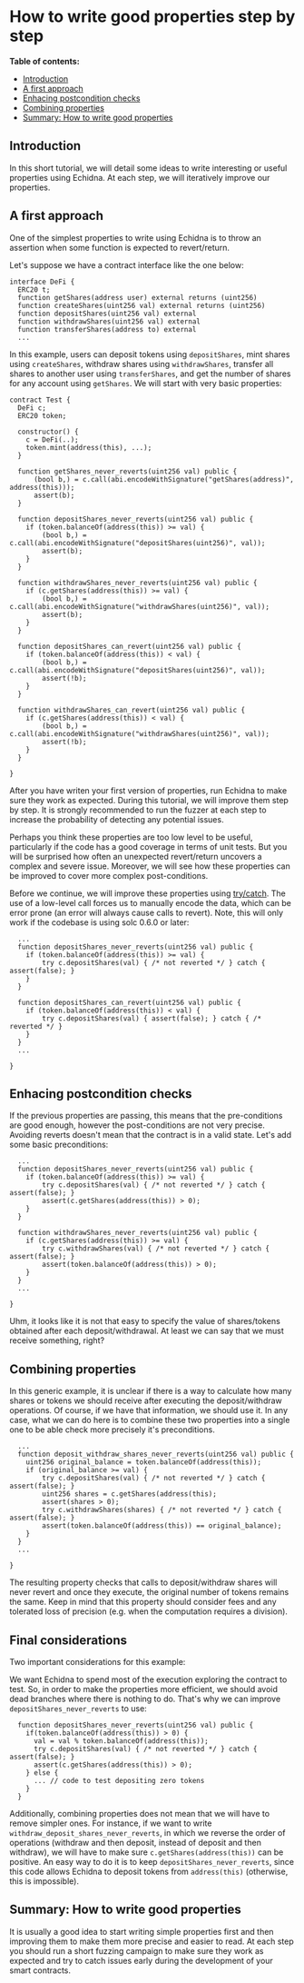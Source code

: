 # How to write good properties step by step

**Table of contents:**

- [Introduction](#introduction)
- [A first approach](#a-first-approach)
- [Enhacing postcondition checks](#enhacing-postcondition-checks)
- [Combining properties](combining-properties)
- [Summary: How to write good properties](#summary-how-to-write-good-properties)

## Introduction

In this short tutorial, we will detail some ideas to write interesting or useful properties using Echidna. At each step, we will iteratively improve our properties.

## A first approach

One of the simplest properties to write using Echidna is to throw an assertion when some function is expected to revert/return.

Let's suppose we have a contract interface like the one below: 

```solidity
interface DeFi {
  ERC20 t;
  function getShares(address user) external returns (uint256)
  function createShares(uint256 val) external returns (uint256)
  function depositShares(uint256 val) external
  function withdrawShares(uint256 val) external
  function transferShares(address to) external
  ...
```

In this example, users can deposit tokens using `depositShares`, mint shares using `createShares`, withdraw shares using `withdrawShares`, transfer all shares to another user using `transferShares`, and get the number of shares for any account using `getShares`. We will start with very basic properties:

```solidity
contract Test {
  DeFi c;
  ERC20 token;

  constructor() {
    c = DeFi(..);
    token.mint(address(this), ...);
  }
  
  function getShares_never_reverts(uint256 val) public {
      (bool b,) = c.call(abi.encodeWithSignature("getShares(address)", address(this)));
      assert(b);
  }

  function depositShares_never_reverts(uint256 val) public {
    if (token.balanceOf(address(this)) >= val) {
        (bool b,) = c.call(abi.encodeWithSignature("depositShares(uint256)", val));
        assert(b);
    }
  }
  
  function withdrawShares_never_reverts(uint256 val) public {
    if (c.getShares(address(this)) >= val) {
        (bool b,) = c.call(abi.encodeWithSignature("withdrawShares(uint256)", val));
        assert(b);
    }
  }
  
  function depositShares_can_revert(uint256 val) public {
    if (token.balanceOf(address(this)) < val) {
        (bool b,) = c.call(abi.encodeWithSignature("depositShares(uint256)", val));
        assert(!b);
    }
  }
  
  function withdrawShares_can_revert(uint256 val) public {
    if (c.getShares(address(this)) < val) {
        (bool b,) = c.call(abi.encodeWithSignature("withdrawShares(uint256)", val));
        assert(!b);
    }
  }
  
}
```

After you have writen your first version of properties, run Echidna to make sure they work as expected. During this tutorial, we will improve them step by step. It is strongly recommended to run the fuzzer at each step to increase the probability of detecting any potential issues. 

Perhaps you think these properties are too low level to be useful, particularly if the code has a good coverage in terms of unit tests.
But you will be surprised how often an unexpected revert/return uncovers a complex and severe issue. Moreover, we will see how these properties can be improved to cover more complex post-conditions.

Before we continue, we will improve these properties using [try/catch](https://docs.soliditylang.org/en/v0.6.0/control-structures.html#try-catch). The use of a low-level call forces us to manually encode the data, which can be error prone (an error will always cause calls to revert). Note, this will only work if the codebase is using solc 0.6.0 or later:


```solidity
  ...
  function depositShares_never_reverts(uint256 val) public {
    if (token.balanceOf(address(this)) >= val) {
        try c.depositShares(val) { /* not reverted */ } catch { assert(false); }
    }
  }
  
  function depositShares_can_revert(uint256 val) public {
    if (token.balanceOf(address(this)) < val) {
        try c.depositShares(val) { assert(false); } catch { /* reverted */ }
    }
  }
  ...
  
}
```

## Enhacing postcondition checks

If the previous properties are passing, this means that the pre-conditions are good enough, however the post-conditions are not very precise. 
Avoiding reverts doesn't mean that the contract is in a valid state. Let's add some basic preconditions:

```solidity
  ...
  function depositShares_never_reverts(uint256 val) public {
    if (token.balanceOf(address(this)) >= val) {
        try c.depositShares(val) { /* not reverted */ } catch { assert(false); }
        assert(c.getShares(address(this)) > 0);
    }
  }
  
  function withdrawShares_never_reverts(uint256 val) public {
    if (c.getShares(address(this)) >= val) {
        try c.withdrawShares(val) { /* not reverted */ } catch { assert(false); }
        assert(token.balanceOf(address(this)) > 0);
    }
  }
  ...
  
}
```

Uhm, it looks like it is not that easy to specify the value of shares/tokens obtained after each deposit/withdrawal. At least we can say that we must receive something, right?

## Combining properties

In this generic example, it is unclear if there is a way to calculate how many shares or tokens we should receive after executing the deposit/withdraw operations. Of course, if we have that information, we should use it. In any case, what we can do here is to combine these two properties into a single one to be able check more precisely it's preconditions. 

```solidity
  ...
  function deposit_withdraw_shares_never_reverts(uint256 val) public {
    uint256 original_balance = token.balanceOf(address(this)); 
    if (original_balance >= val) {
        try c.depositShares(val) { /* not reverted */ } catch { assert(false); }
        uint256 shares = c.getShares(address(this);
        assert(shares > 0);
        try c.withdrawShares(shares) { /* not reverted */ } catch { assert(false); }
        assert(token.balanceOf(address(this)) == original_balance);
    }
  }
  ...
  
}
```

The resulting property checks that calls to deposit/withdraw shares will never revert and once they execute, the original number of tokens remains the same. Keep in mind that this property should consider fees and any tolerated loss of precision (e.g. when the computation requires a division).

## Final considerations

Two important considerations for this example:

We want Echidna to spend most of the execution exploring the contract to test. So, in order to make the properties more efficient, we should avoid dead branches where there is nothing to do. That's why we can improve `depositShares_never_reverts` to use:

```solidity
  function depositShares_never_reverts(uint256 val) public {
    if(token.balanceOf(address(this)) > 0) {
      val = val % token.balanceOf(address(this));
      try c.depositShares(val) { /* not reverted */ } catch { assert(false); }
      assert(c.getShares(address(this)) > 0);
    } else {
      ... // code to test depositing zero tokens
    }
  }
```

Additionally, combining properties does not mean that we will have to remove simpler ones. For instance, if we want to write `withdraw_deposit_shares_never_reverts`, in which we reverse the order of operations (withdraw and then deposit, instead of deposit and then withdraw), we will have to make sure `c.getShares(address(this))` can be positive. An easy way to do it is to keep `depositShares_never_reverts`, since this code allows Echidna to deposit tokens from `address(this)` (otherwise, this is impossible).

## Summary: How to write good properties

It is usually a good idea to start writing simple properties first and then improving them to make them more precise and easier to read. At each step you should run a short fuzzing campaign to make sure they work as expected and try to catch issues early during the development of your smart contracts. 
